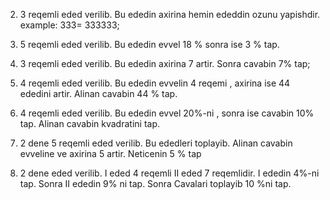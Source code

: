 2) 3 reqemli eded verilib. Bu ededin axirina hemin ededdin ozunu yapishdir. example:
333= 333333;

3) 5 reqemli eded verilib. Bu ededin evvel  18 % sonra ise 3 % tap.

4) 3 reqemli eded verilib. Bu ededin axirina 7 artir. Sonra cavabin 7% tap;

5) 4 reqemli eded verilib. Bu ededin evvelin 4 reqemi , axirina ise 44 ededini artir. Alinan cavabin 44 % tap.

6) 4 reqemli eded verilib. Bu ededin evvel 20%-ni ,  sonra ise cavabin 10% tap.  Alinan  cavabin kvadratini tap.  

7) 2 dene 5 reqemli eded verilib. Bu ededleri toplayib. Alinan cavabin evveline ve axirina 5 artir. Neticenin 5 % tap

8) 2 dene eded verilib. I eded 4 reqemli II eded 7 reqemlidir.
   I ededin 4%-ni tap. 
   Sonra II ededin 9% ni tap. 
   Sonra Cavalari toplayib 10 %ni tap.